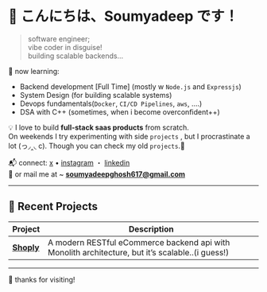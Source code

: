 # 👋 こんにちは、Soumyadeep です！

> software engineer; <br/>
> vibe coder in disguise! <br/>
> building scalable backends...

🌱 now learning:
  - Backend development [Full Time] (mostly w `Node.js` and `Expressjs`)  
  - System Design (for building scalable systems)
  - Devops fundamentals(`Docker`, `CI/CD Pipelines`, `aws`, ....)
  - DSA with C++ (sometimes, when i become overconfident++)

💡 I love to build **full-stack saas products** from scratch.  
   On weekends I try experimenting with side  `projects` , but I procrastinate a lot (っ◞‸◟ c). Though you can check my old `projects`.🌼

<!-- 🧠 code — making software with feeling and logic -->

📬 connect:
[x](https://x.com/deepsoumyaaa) •
[instagram](https://instagram.com/_deep_.soumya/) ・ [linkedin](https://www.linkedin.com/in/deepsoumya617/) <br/>
📩 or mail me at ~ **soumyadeepghosh617@gmail.com**

---

## 📂 Recent Projects

<!-- > No active `projects` at the moment 🚧 — I’m spending time sharpening my backend and DevOps skills. -->
| Project | Description |
|----------|-------------|
| [**Shoply**](https://github.com/deepsoumya617/shoply) | A modern RESTful eCommerce backend api with Monolith architecture, but it’s scalable..(i guess!) |

---

🌼 thanks for visiting!
